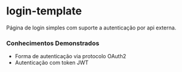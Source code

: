 # login-template

Página de login simples com suporte a autenticação por api externa.

### Conhecimentos Demonstrados

 * Forma de autenticação via protocolo OAuth2
 * Autenticação com token JWT
